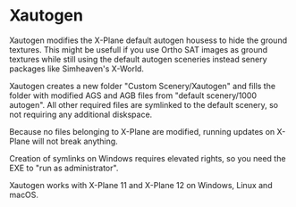 
# Xautogen

Xautogen modifies the X-Plane default autogen housess to hide the ground textures. This might be usefull if you use Ortho SAT images as ground textures while still using the default autogen sceneries instead senery packages like Simheaven's X-World.

Xautogen creates a new folder "Custom Scenery/Xautogen" and fills the folder with modified AGS and AGB files from "default scenery/1000 autogen". All other required files are symlinked to the default scenery, so not requiring any additional diskspace. 

Because no files belonging to X-Plane are modified, running updates on X-Plane will not break anything.

Creation of symlinks on Windows requires elevated rights, so you need the EXE to "run as administrator". 

Xautogen works with X-Plane 11 and X-Plane 12 on Windows, Linux and macOS.






